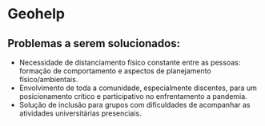 # Geohelp

## Problemas a serem solucionados: 
- Necessidade de distanciamento físico constante entre as pessoas: formação de comportamento e aspectos de planejamento físico/ambientais. 
- Envolvimento de toda a comunidade, especialmente discentes, para um posicionamento crítico e participativo no enfrentamento a pandemia. 
- Solução de inclusão para grupos com dificuldades de acompanhar as atividades universitárias presenciais.
